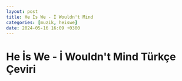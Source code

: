 ```yaml
---
layout: post
title: He İs We - İ Wouldn't Mind
categories: [muzik, heiswe]
date: 2024-05-16 16:09 +0300
---
```


# He İs We - İ Wouldn't Mind Türkçe Çeviri

